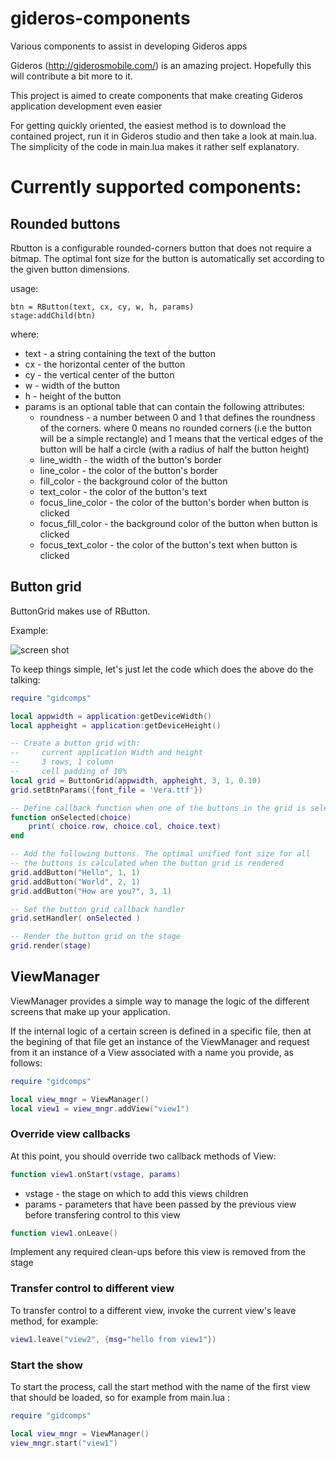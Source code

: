 # gideros-components
Various components to assist in developing Gideros apps

Gideros (http://giderosmobile.com/) is an amazing project. Hopefully this will contribute a bit more to it.

This project is aimed to create components that make creating Gideros application development even easier

For getting quickly oriented, the easiest method is to download the contained project, run it in Gideros studio and then take a look at main.lua. The simplicity of the code in main.lua makes it rather self explanatory.

# Currently supported components:

## Rounded buttons
Rbutton is a configurable rounded-corners button that does not require a bitmap. The optimal font size for the button is automatically set according to the given button dimensions. 

usage:
```
btn = RButton(text, cx, cy, w, h, params)
stage:addChild(btn)
```
where:
* text - a string containing the text of the button
* cx - the horizontal center of the button
* cy - the vertical center of the button
* w - width of the button
* h - height of the button
* params is an optional table that can contain the following attributes:
  + roundness - a number between 0 and 1 that defines the roundness of the corners. where 0 means no rounded corners (i.e the button will be a simple rectangle) and 1 means that the vertical edges of the button will be half a circle (with a radius of half the button height)
  + line_width - the width of the button's border
  + line_color - the color of the button's border
  + fill_color - the background color of the button
  + text_color - the color of the button's text
  + focus_line_color - the color of the button's border when button is clicked
  + focus_fill_color - the background color of the button when button is clicked
  + focus_text_color - the color of the button's text when button is clicked


## Button grid
ButtonGrid makes use of RButton.

Example:

![screen shot](https://nocurve.com/content/video.gif "Example")

To keep things simple, let's just let the code which does the above do the talking:

```lua
require "gidcomps"

local appwidth = application:getDeviceWidth()
local appheight = application:getDeviceHeight()

-- Create a button grid with:
--     current application Width and height
--     3 rows, 1 column
--     cell padding of 10%
local grid = ButtonGrid(appwidth, appheight, 3, 1, 0.10)
grid.setBtnParams({font_file = 'Vera.ttf'})

-- Define callback function when one of the buttons in the grid is selected
function onSelected(choice)
	print( choice.row, choice.col, choice.text)
end

-- Add the following buttons. The optimal unified font size for all 
-- the buttons is calculated when the button grid is rendered
grid.addButton("Hello", 1, 1)
grid.addButton("World", 2, 1)
grid.addButton("How are you?", 3, 1)

-- Set the button grid callback handler
grid.setHandler( onSelected )

-- Render the button grid on the stage
grid.render(stage)
```

## ViewManager

ViewManager provides a simple way to manage the logic of the different screens that make up your application.

If the internal logic of a certain screen is defined in a specific file, then at the begining of that file get an instance of the ViewManager and request from it an instance of a View associated with a name you provide, as follows:

```lua
require "gidcomps"

local view_mngr = ViewManager()
local view1 = view_mngr.addView("view1")
```

### Override view callbacks
At this point, you should override two callback methods of View:

```lua
function view1.onStart(vstage, params)
```
* vstage - the stage on which to add this views children
* params - parameters that have been passed by the previous view before transfering control to this view

```lua
function view1.onLeave()
```
Implement any required clean-ups before this view is removed from the stage

### Transfer control to different view
To transfer control to a different view, invoke the current view's leave method, for example:

```lua
view1.leave("view2", {msg="hello from view1"})
```

### Start the show
To start the process, call the start method with the name of the first view that should be loaded, so for example from main.lua :

```lua
require "gidcomps"

local view_mngr = ViewManager()
view_mngr.start("view1")
```
